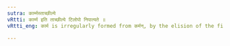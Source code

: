 ```yaml
---
sutra: कार्म्मस्ताच्छील्ये
vRtti: कार्म्म इति ताच्छील्ये टिलोपो निपात्यते ॥
vRtti_eng: कार्म is irregularly formed from कर्मन्, by the elision of the final अन्, when the sense is 'accustomed to such an occupation or prompt therein'.

---
```

